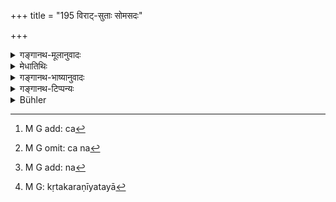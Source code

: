 +++
title = "195 विराट्-सुताः सोमसदः"

+++

<details><summary>गङ्गानथ-मूलानुवादः</summary>

The Somasads, the sons of Virāj, have been declared to be the Pitṛs of the Sādhyas; and the Agnisvāttas, the sons of Marīci, are famed in the world as the Pitṛs of the Gods.—(195)
</details>

<details><summary>मेधातिथिः</summary>

श्राद्धार्थवादा अमी श्लोकाः, अशेषेणैकवाक्यत्वात् । न हि **साध्यानां पितरः** श्राद्धसंप्रदानं शिष्यन्ते, देवतात्वात् साध्यानाम्[^३४३] । देवतानां च न[^३४४] कर्मस्व् अधिकारः[^३४५], नियोज्यत्वाभावात् । न हि देवता नियोक्तुं शक्यते, देवतात्वहानिप्रसङ्गात् । अधिकारे सति प्रतिपत्तव्यं कर्तृत्वम् । कर्तृत्वे च कुतः संप्रदानभावः । न चान्यद् देवतारूपम् । विराजः सुताः **विराट्सुताः सोमसदो** नाम, ते **साध्यानां पितरः** । ईदृशम् एव नित्यं कर्मावश्यं कर्तव्यम्, यत् साध्याः पूर्वदेवाः कृतकरणीया[^३४६] अपि पितॄन् अर्चयन्ति । अग्नौ पक्वं चरुपुरोडाशादिकं स्वदन्ते **अग्निष्वात्ताः देवानाम्** इन्द्राग्न्यादीनां पितरः । मरीचेर् जाता **मारीचाः** । **लोकविश्रुताः** प्रसिद्धाः ॥ ३.१८५ ॥


[^३४६]:
     M G: kṛtakaraṇīyatayā


[^३४५]:
     M G add: na


[^३४४]:
     M G omit: ca na


[^३४३]:
     M G add: ca
</details>

<details><summary>गङ्गानथ-भाष्यानुवादः</summary>

All these verses are laudatory descriptions relating to *Śrāddhas*; as they are all construable together. The ‘Pitṛs of the Sādhyas’ have not been laid down as the recipients of *Śrāddhas*; specially because they are gods, and also because the *Sādhyas* also, who are themselves gods, are not entitled to the performance of *Śrāddhas*; for the simple reason that they are not such as. can be directed to do an act. Gods cannot be directed to do an act; for, if they were, this would deprive them of their god-like character. If gods were entitled to the performance of an act, they would be regarded as the ‘ *doer*;’ and the ‘doer’ or ‘agent’ could never be the ‘recipient;’ while, in reality, the very nature of the gods consists in their being ‘recipients’ (of sacrifices).

The sous of Virāj are the *Somasads*; and these are the ‘Pitṛs of the Sādhyas.’

\[The sense of all this laudatory description is as follows\]—This rite in honour of the Pitṛs must always be performed; since, even the
*Sādhyas*, who are *gods*, and as such, have accomplished all that they
had to do, worship their Pitṛs.

The *Agniṣvāttas*, who are the Pitṛs of Agni and other Gods, relish the cake and milk and rice cooked on fire.

‘*Mārīcāḥ*’—sons of Marīci.

‘*Lokaviśrutāḥ*’—famed in the world.—(195)
</details>

<details><summary>गङ्गानथ-टिप्पन्यः</summary>

This verse is quoted in *Hemādri* (Śrāddha, p. 55).
</details>

<details><summary>Bühler</summary>

195	The Somasads, the sons of Virag, are stated to be the manes of the Sadhyas, and the Agnishvattas, the children of Mariki, are famous in the world (as the manes) of the gods.
</details>
